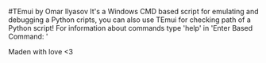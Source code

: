 #TEmui by Omar Ilyasov
It's a Windows CMD based script for emulating and debugging a Python cripts, you can also use TEmui for checking path of a Python script!
For information about commands type 'help' in 'Enter Based Command: '

Maden with love <3
